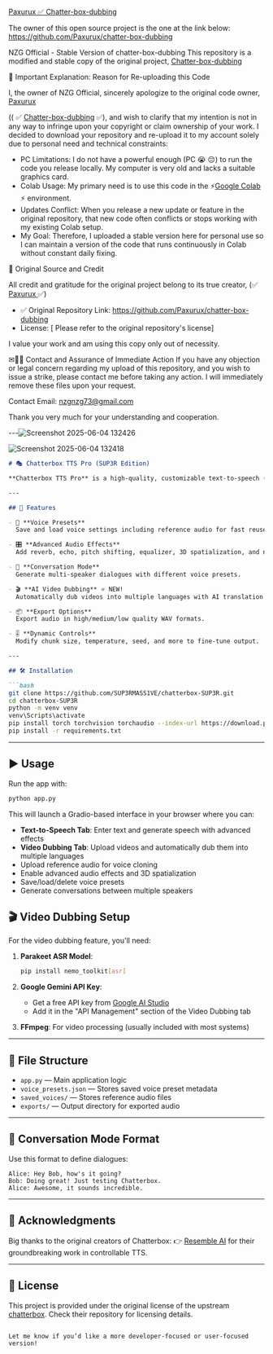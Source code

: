 [Paxurux ✅ Chatter-box-dubbing](https://github.com/Paxurux/chatter-box-dubbing)


The owner of this open source project is the one at the link below:
https://github.com/Paxurux/chatter-box-dubbing







NZG Official - Stable Version of chatter-box-dubbing
This repository is a modified and stable copy of the
 original project, [Chatter-box-dubbing](https://github.com/Paxurux/chatter-box-dubbing)

🛑 Important Explanation: Reason for Re-uploading this Code


I, the owner of NZG Official, sincerely apologize to the original code owner, [Paxurux ](https://github.com/Paxurux)

 (( ✅ [Chatter-box-dubbing](https://github.com/Paxurux/chatter-box-dubbing) ✅), and wish to clarify that my intention is not in any way to infringe upon your copyright or claim ownership of your work.
I decided to download your repository and re-upload it to my account solely due to personal need and technical constraints:
 * PC Limitations: I do not have a powerful enough (PC 😭 😔) to run the code you release locally. My computer is very old and lacks a suitable graphics card.
 * Colab Usage: My primary need is to use this code in the ⚡[Google Colab ](https://github.com/Paxurux/chatter-box-dubbing) ⚡
    environment.
 * Updates Conflict: When you release a new update or feature in the original repository, that new code often conflicts or stops working with my existing Colab setup.
 * My Goal: Therefore, I uploaded a stable version here for personal use so I can maintain a version of the code that runs continuously in Colab without constant daily fixing.


🔗 Original Source and Credit

All credit and gratitude for the original project belong to its true creator, (✅ [Paxurux ](https://github.com/Paxurux) ✅)

 * ✅ Original Repository Link: https://github.com/Paxurux/chatter-box-dubbing
 * License: [ Please refer to the original repository's license]

I value your work and am using this copy only out of necessity.

✉📩📧 Contact and Assurance of Immediate Action
If you have any objection or legal concern regarding my upload of this repository, and you wish to issue a strike, please contact me before taking any action. I will immediately remove these files upon your request.

Contact Email: nzgnzg73@gmail.com

Thank you very much for your understanding and cooperation.



---![Screenshot 2025-06-04 132426](https://github.com/user-attachments/assets/6406d393-ee7d-4445-a5e9-92f07fd43e27)

![Screenshot 2025-06-04 132418](https://github.com/user-attachments/assets/7f423119-4901-406d-a48b-32c3d0bd891f)

````markdown
# 🎭 Chatterbox TTS Pro (SUP3R Edition)

**Chatterbox TTS Pro** is a high-quality, customizable text-to-speech (TTS) system enhanced with voice presets, advanced audio effects, conversation mode, and **AI video dubbing**. This is a fork of [Resemble AI's Chatterbox](https://github.com/resemble-ai/chatterbox), extended with additional audio controls, export options, and a powerful UI via Gradio.

---

## 🚀 Features

- 🎤 **Voice Presets**  
  Save and load voice settings including reference audio for fast reuse.

- 🎛️ **Advanced Audio Effects**  
  Add reverb, echo, pitch shifting, equalizer, 3D spatialization, and noise reduction.

- 🧠 **Conversation Mode**  
  Generate multi-speaker dialogues with different voice presets.

- 🎬 **AI Video Dubbing** ⭐ NEW!  
  Automatically dub videos into multiple languages with AI translation and voice synthesis.

- 📦 **Export Options**  
  Export audio in high/medium/low quality WAV formats.

- 🎚️ **Dynamic Controls**  
  Modify chunk size, temperature, seed, and more to fine-tune output.

---

## 🛠️ Installation

```bash
git clone https://github.com/SUP3RMASS1VE/chatterbox-SUP3R.git
cd chatterbox-SUP3R
python -m venv venv
venv\Scripts\activate
pip install torch torchvision torchaudio --index-url https://download.pytorch.org/whl/cu128
pip install -r requirements.txt
````

---

## ▶️ Usage

Run the app with:

```bash
python app.py
```

This will launch a Gradio-based interface in your browser where you can:

* **Text-to-Speech Tab**: Enter text and generate speech with advanced effects
* **Video Dubbing Tab**: Upload videos and automatically dub them into multiple languages
* Upload reference audio for voice cloning
* Enable advanced audio effects and 3D spatialization
* Save/load/delete voice presets
* Generate conversations between multiple speakers

## 🎬 Video Dubbing Setup

For the video dubbing feature, you'll need:

1. **Parakeet ASR Model**: 
   ```bash
   pip install nemo_toolkit[asr]
   ```

2. **Google Gemini API Key**: 
   - Get a free API key from [Google AI Studio](https://aistudio.google.com/app/apikey)
   - Add it in the "API Management" section of the Video Dubbing tab

3. **FFmpeg**: For video processing (usually included with most systems)

---

## 📁 File Structure

* `app.py` — Main application logic
* `voice_presets.json` — Stores saved voice preset metadata
* `saved_voices/` — Stores reference audio files
* `exports/` — Output directory for exported audio

---

## 💬 Conversation Mode Format

Use this format to define dialogues:

```
Alice: Hey Bob, how's it going?
Bob: Doing great! Just testing Chatterbox.
Alice: Awesome, it sounds incredible.
```

---

## 🙏 Acknowledgments

Big thanks to the original creators of Chatterbox:
👉 [Resemble AI](https://github.com/resemble-ai) for their groundbreaking work in controllable TTS.

---

## 📜 License

This project is provided under the original license of the upstream [chatterbox](https://github.com/resemble-ai/chatterbox). Check their repository for licensing details.

```

Let me know if you’d like a more developer-focused or user-focused version!
```
